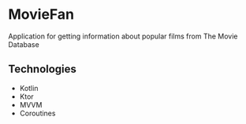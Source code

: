 # MovieFan

Application for getting information about popular films from The Movie Database

## Technologies
* Kotlin
* Ktor
* MVVM
* Coroutines
